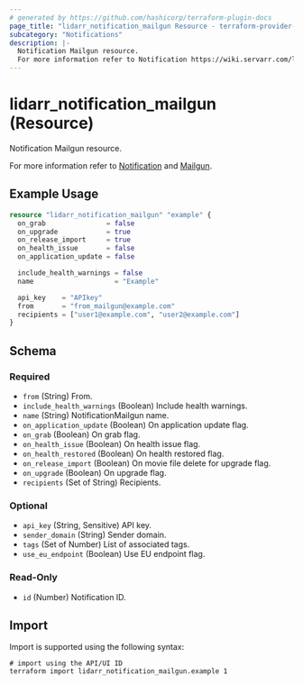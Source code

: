 ```yaml
---
# generated by https://github.com/hashicorp/terraform-plugin-docs
page_title: "lidarr_notification_mailgun Resource - terraform-provider-lidarr"
subcategory: "Notifications"
description: |-
  Notification Mailgun resource.
  For more information refer to Notification https://wiki.servarr.com/lidarr/settings#connect and Mailgun https://wiki.servarr.com/lidarr/supported#mailgun.
---
```


# lidarr_notification_mailgun (Resource)

<!-- subcategory:Notifications -->Notification Mailgun resource.
For more information refer to [Notification](https://wiki.servarr.com/lidarr/settings#connect) and [Mailgun](https://wiki.servarr.com/lidarr/supported#mailgun).

## Example Usage

```terraform
resource "lidarr_notification_mailgun" "example" {
  on_grab               = false
  on_upgrade            = true
  on_release_import     = true
  on_health_issue       = false
  on_application_update = false

  include_health_warnings = false
  name                    = "Example"

  api_key    = "APIkey"
  from       = "from_mailgun@example.com"
  recipients = ["user1@example.com", "user2@example.com"]
}
```

<!-- schema generated by tfplugindocs -->
## Schema

### Required

- `from` (String) From.
- `include_health_warnings` (Boolean) Include health warnings.
- `name` (String) NotificationMailgun name.
- `on_application_update` (Boolean) On application update flag.
- `on_grab` (Boolean) On grab flag.
- `on_health_issue` (Boolean) On health issue flag.
- `on_health_restored` (Boolean) On health restored flag.
- `on_release_import` (Boolean) On movie file delete for upgrade flag.
- `on_upgrade` (Boolean) On upgrade flag.
- `recipients` (Set of String) Recipients.

### Optional

- `api_key` (String, Sensitive) API key.
- `sender_domain` (String) Sender domain.
- `tags` (Set of Number) List of associated tags.
- `use_eu_endpoint` (Boolean) Use EU endpoint flag.

### Read-Only

- `id` (Number) Notification ID.

## Import

Import is supported using the following syntax:

```shell
# import using the API/UI ID
terraform import lidarr_notification_mailgun.example 1
```
